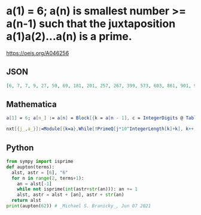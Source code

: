 # a\(1\) \= 6; a\(n\) is smallest number \>\= a\(n\-1\) such that the juxtaposition a\(1\)a\(2\)\.\.\.a\(n\) is a prime\.
https://oeis.org/A046256
## JSON
```JSON
[6, 7, 7, 9, 27, 59, 69, 181, 201, 257, 267, 399, 573, 603, 861, 901, 923, 1021, 1133, 1239, 1251, 1519, 1589, 1729, 1863, 1901, 2541, 3001, 3017, 3049, 3243, 4407, 4481, 5457, 5839, 5889, 5919, 6159, 6201, 6293, 6577, 6603, 6969, 7217, 8131, 8981, 9033]
```
## Mathematica
```Mathematica
a[1] = 6; a[n_] := a[n] = Block[{k = a[n - 1], c = IntegerDigits @ Table[ a[i], {i, n - 1}]}, While[ !PrimeQ[ FromDigits @ Flatten @ Append[c, IntegerDigits[k]]], k ++ ]; k]; Table[ a[n], {n, 47}] (* _Robert G. Wilson v_, Aug 05 2005 *)
```
```Mathematica
nxt[{j_,a_}]:=Module[{k=a},While[!PrimeQ[j*10^IntegerLength[k]+k], k++];{j*10^IntegerLength[k]+k,k}]; Transpose[NestList[nxt,{6,6},50]][[2]] (* _Harvey P. Dale_, May 07 2016 *)
```
## Python
```Python
from sympy import isprime
def aupton(terms):
  alst, astr = [6], "6"
  for n in range(2, terms+1):
    an = alst[-1]
    while not isprime(int(astr+str(an))): an += 1
    alst, astr = alst + [an], astr + str(an)
  return alst
print(aupton(62)) # _Michael S. Branicky_, Jun 07 2021
```
